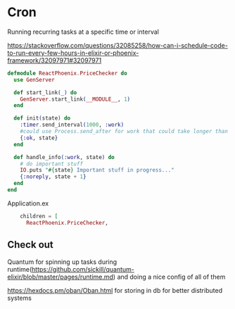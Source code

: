 # Cron

Running recurring tasks at a specific time or interval

https://stackoverflow.com/questions/32085258/how-can-i-schedule-code-to-run-every-few-hours-in-elixir-or-phoenix-framework/32097971#32097971

```elixir
defmodule ReactPhoenix.PriceChecker do
  use GenServer

  def start_link(_) do
    GenServer.start_link(__MODULE__, 1)
  end

  def init(state) do
    :timer.send_interval(1000, :work)
    #could use Process.send_after for work that could take longer than interval
    {:ok, state}
  end

  def handle_info(:work, state) do
    # do important stuff
    IO.puts "#{state} Important stuff in progress..."
    {:noreply, state + 1}
  end
end
```

Application.ex

```elixir
    children = [
      ReactPhoenix.PriceChecker,
```

## Check out

Quantum for spinning up tasks during runtime(https://github.com/sickill/quantum-elixir/blob/master/pages/runtime.md) and doing a nice config of all of them

https://hexdocs.pm/oban/Oban.html for storing in db for better distributed systems